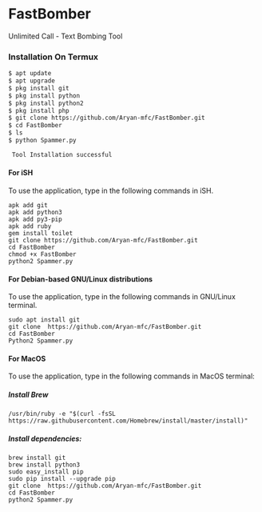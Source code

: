 # FastBomber
Unlimited Call - Text Bombing Tool

### Installation On Termux
 
 
```bash
$ apt update
$ apt upgrade
$ pkg install git
$ pkg install python
$ pkg install python2
$ pkg install php
$ git clone https://github.com/Aryan-mfc/FastBomber.git
$ cd FastBomber
$ ls
$ python Spammer.py

 Tool Installation successful

```

#### For iSH
 
To use the application, type in the following commands in iSH.
```shell script
apk add git
apk add python3
apk add py3-pip
apk add ruby
gem install toilet
git clone https://github.com/Aryan-mfc/FastBomber.git
cd FastBomber
chmod +x FastBomber
python2 Spammer.py
```
 
#### For Debian-based GNU/Linux distributions
 
To use the application, type in the following commands in GNU/Linux terminal.
```shell script
sudo apt install git
git clone  https://github.com/Aryan-mfc/FastBomber.git
cd FastBomber
Python2 Spammer.py
```
 
#### For MacOS
 
To use the application, type in the following commands in MacOS terminal:
 
##### Install Brew
 
```shell script
/usr/bin/ruby -e "$(curl -fsSL https://raw.githubusercontent.com/Homebrew/install/master/install)"
````
 
##### Install dependencies:
 
```shell script
brew install git
brew install python3
sudo easy_install pip
sudo pip install --upgrade pip
git clone  https://github.com/Aryan-mfc/FastBomber.git
cd FastBomber
python2 Spammer.py
```
